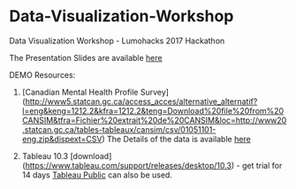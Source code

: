 # Data-Visualization-Workshop
Data Visualization Workshop - Lumohacks 2017 Hackathon

The Presentation Slides are available [here](https://github.com/uzmaali/Data-Visualization-Workshop/blob/master/Data%20Visualization%20Workshop.ppsx)

DEMO Resources:
1. [Canadian Mental Health Profile Survey] (http://www5.statcan.gc.ca/access_acces/alternative_alternatif?l=eng&keng=1212.2&kfra=1212.2&teng=Download%20file%20from%20CANSIM&tfra=Fichier%20extrait%20de%20CANSIM&loc=http://www20.statcan.gc.ca/tables-tableaux/cansim/csv/01051101-eng.zip&dispext=CSV)
The Details of the data is available [here](http://www5.statcan.gc.ca/cansim/a26?lang=eng&id=1051101)

2. Tableau 10.3 [download] (https://www.tableau.com/support/releases/desktop/10.3)  - get trial for 14 days
[Tableau Public](https://public.tableau.com/en-us/s/download) can also be used.
